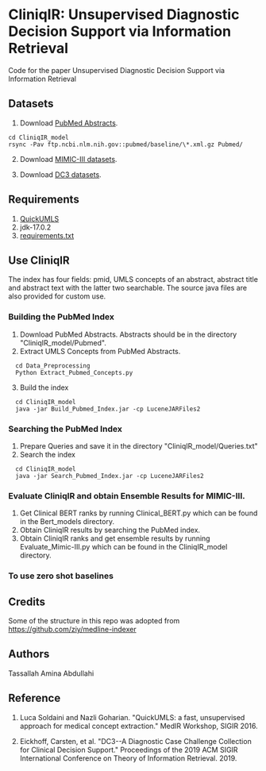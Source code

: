 # CliniqIR: Unsupervised Diagnostic Decision Support via Information Retrieval
Code for the paper Unsupervised Diagnostic Decision Support via Information Retrieval


## Datasets
1. Download [PubMed Abstracts](https://ftp.ncbi.nlm.nih.gov/pubmed/baseline/).

  ```
  cd CliniqIR_model
  rsync -Pav ftp.ncbi.nlm.nih.gov::pubmed/baseline/\*.xml.gz Pubmed/
  ```
  
2. Download [MIMIC-III datasets](https://mimic.mit.edu/docs/gettingstarted/).

3. Download [DC3 datasets](https://github.com/codiag-public/dc3).

## Requirements
1. [QuickUMLS](https://github.com/Georgetown-IR-Lab/QuickUMLS)
2. jdk-17.0.2
3. [requirements.txt](https://github.com/rsinghlab/CliniqIR/blob/efef52f87a7fba8faa4a05f209f85ef6daf08fec/requirements.txt)


## Use CliniqIR 
The index has four fields: pmid, UMLS concepts of an abstract, abstract title and abstract text with the latter two searchable. The source java files are also provided for custom use.

### Building the PubMed Index
1. Download PubMed Abstracts. Abstracts should be in the directory "CliniqIR_model/Pubmed".
2. Extract UMLS Concepts from PubMed Abstracts.

```
  cd Data_Preprocessing
  Python Extract_Pubmed_Concepts.py
```
3. Build the index

```
  cd CliniqIR_model
  java -jar Build_Pubmed_Index.jar -cp LuceneJARFiles2
```
### Searching the PubMed Index

1. Prepare Queries and save it in the directory "CliniqIR_model/Queries.txt"
2. Search the index 
```
  cd CliniqIR_model
  java -jar Search_Pubmed_Index.jar -cp LuceneJARFiles2
```
### Evaluate CliniqIR and obtain Ensemble Results for MIMIC-III.
1. Get Clinical BERT ranks by running Clinical_BERT.py which can be found in the Bert_models directory. 
2. Obtain CliniqIR results by searching the PubMed index.
3. Obtain CliniqIR ranks and get ensemble results by running Evaluate_Mimic-III.py which can be found in the CliniqIR_model directory.

### To use zero shot baselines

## Credits
Some of the structure in this repo was adopted from https://github.com/ziy/medline-indexer

## Authors
Tassallah Amina Abdullahi

## Reference
1. Luca Soldaini and Nazli Goharian. "QuickUMLS: a fast, unsupervised approach for medical concept extraction." MedIR Workshop, SIGIR 2016.

2. Eickhoff, Carsten, et al. "DC3--A Diagnostic Case Challenge Collection for Clinical Decision Support." Proceedings of the 2019 ACM SIGIR International Conference on Theory of Information Retrieval. 2019.

